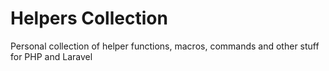 # Helpers Collection

Personal collection of helper functions, macros, commands and other stuff for PHP and Laravel
